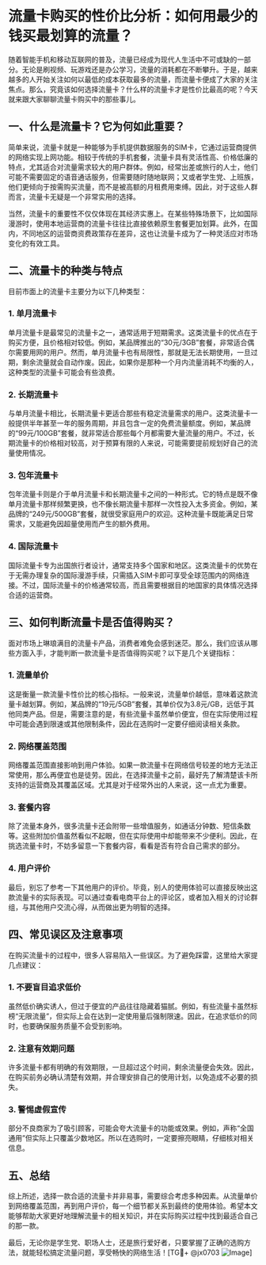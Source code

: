 # 流量卡购买的性价比分析：如何用最少的钱买最划算的流量？

随着智能手机和移动互联网的普及，流量已经成为现代人生活中不可或缺的一部分。无论是刷视频、玩游戏还是办公学习，流量的消耗都在不断攀升。于是，越来越多的人开始关注如何以最低的成本获取最多的流量，而流量卡便成了大家的关注焦点。那么，究竟该如何选择流量卡？什么样的流量卡才是性价比最高的呢？今天就来跟大家聊聊流量卡购买中的那些事儿。

## 一、什么是流量卡？它为何如此重要？

简单来说，流量卡就是一种能够为手机提供数据服务的SIM卡，它通过运营商提供的网络实现上网功能。相较于传统的手机套餐，流量卡具有灵活性高、价格低廉的特点，尤其适合对流量需求较大的用户群体。例如，经常出差或旅行的人士，他们可能不需要固定的语音通话服务，但需要随时随地联网；又或者学生党、上班族，他们更倾向于按需购买流量，而不是被高额的月租费用束缚。因此，对于这些人群而言，流量卡无疑是一个非常实用的选择。

当然，流量卡的重要性不仅仅体现在其经济实惠上。在某些特殊场景下，比如国际漫游时，使用本地运营商的流量卡往往比直接依赖原生套餐更加划算。此外，在国内，不同地区的运营商资费政策存在差异，这也让流量卡成为了一种灵活应对市场变化的有效工具。

## 二、流量卡的种类与特点

目前市面上的流量卡主要分为以下几种类型：

### 1. 单月流量卡
单月流量卡是最常见的流量卡之一，通常适用于短期需求。这类流量卡的优点在于购买方便，且价格相对较低。例如，某品牌推出的“30元/3GB”套餐，非常适合偶尔需要用网的用户。然而，单月流量卡也有局限性，那就是无法长期使用，一旦过期，剩余流量就会自动作废。因此，如果你是那种一个月内流量消耗不均衡的人，这种类型的流量卡可能会有些浪费。

### 2. 长期流量卡
与单月流量卡相比，长期流量卡更适合那些有稳定流量需求的用户。这类流量卡一般提供半年甚至一年的服务周期，并且包含一定的免费流量额度。例如，某品牌的“99元/100GB”套餐，就非常适合那些每个月都需要大量流量的用户。不过，长期流量卡的价格相对较高，对于预算有限的人来说，可能需要提前规划好自己的流量使用情况。

### 3. 包年流量卡
包年流量卡则是介于单月流量卡和长期流量卡之间的一种形式。它的特点是既不像单月流量卡那样频繁更换，也不像长期流量卡那样一次性投入太多资金。例如，某品牌的“249元/500GB”套餐，就很受家庭用户的欢迎。这种流量卡既能满足日常需求，又能避免因超量使用而产生的额外费用。

### 4. 国际流量卡
国际流量卡专为出国旅行者设计，通常支持多个国家和地区。这类流量卡的优势在于无需办理复杂的国际漫游手续，只需插入SIM卡即可享受全球范围内的网络连接。不过，国际流量卡的价格通常较高，而且需要根据目的地国家的具体情况选择合适的运营商。

## 三、如何判断流量卡是否值得购买？

面对市场上琳琅满目的流量卡产品，消费者难免会感到迷茫。那么，我们应该从哪些方面入手，才能判断一款流量卡是否值得购买呢？以下是几个关键指标：

### 1. 流量单价
这是衡量一款流量卡性价比的核心指标。一般来说，流量单价越低，意味着这款流量卡越划算。例如，某品牌的“19元/5GB”套餐，其单价仅为3.8元/GB，远低于其他同类产品。但是，需要注意的是，有些流量卡虽然单价便宜，但在实际使用过程中可能会遇到限速或其他限制条件，因此在选购时一定要仔细阅读相关条款。

### 2. 网络覆盖范围
网络覆盖范围直接影响到用户体验。如果一款流量卡在网络信号较差的地方无法正常使用，那么再便宜也是徒劳。因此，在选择流量卡之前，最好先了解清楚该卡所支持的运营商及其覆盖区域。尤其是对于经常外出的人来说，这一点尤为重要。

### 3. 套餐内容
除了流量本身外，很多流量卡还会附带一些增值服务，如通话分钟数、短信条数等。这些附加价值虽然看似不起眼，但在实际使用中却能带来不少便利。因此，在挑选流量卡时，不妨多留意一下套餐内容，看看是否有符合自己需求的部分。

### 4. 用户评价
最后，别忘了参考一下其他用户的评价。毕竟，别人的使用体验可以直接反映出这款流量卡的实际表现。可以通过查看电商平台上的评论区，或者加入相关的讨论群组，与其他用户交流心得，从而做出更为明智的选择。

## 四、常见误区及注意事项

在购买流量卡的过程中，很多人容易陷入一些误区。为了避免踩雷，这里给大家提几点建议：

### 1. 不要盲目追求低价
虽然低价确实诱人，但过于便宜的产品往往隐藏着猫腻。例如，有些流量卡虽然标榜“无限流量”，但实际上会在达到一定使用量后强制限速。因此，在追求低价的同时，也要确保服务质量不会受到影响。

### 2. 注意有效期问题
许多流量卡都有明确的有效期限，一旦超过这个时间，剩余流量便会失效。因此，在购买前务必确认清楚有效期，并合理安排自己的使用计划，以免造成不必要的损失。

### 3. 警惕虚假宣传
部分不良商家为了吸引顾客，可能会夸大流量卡的功能或效果。例如，声称“全国通用”但实际上只覆盖少数地区。所以在选购时，一定要擦亮眼睛，仔细核对相关信息。

## 五、总结

综上所述，选择一款合适的流量卡并非易事，需要综合考虑多种因素。从流量单价到网络覆盖范围，再到用户评价，每一个细节都关系到最终的使用体验。希望本文能够帮助大家更好地理解流量卡的相关知识，并在实际购买过程中找到最适合自己的那一款。

最后，无论你是学生党、职场人士，还是旅行爱好者，只要掌握了正确的选购方法，就能轻松搞定流量问题，享受畅快的网络生活！[TG💪+ @jx0703 ![Image](https://github.com/user-attachments/assets/dbca1d08-cadb-493c-b0ec-ad6f7a83f270)]